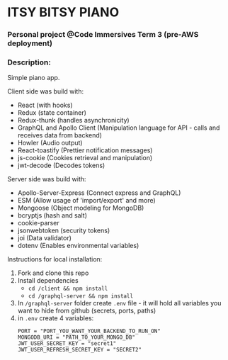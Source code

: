 # ITSY BITSY PIANO

### Personal project @Code Immersives Term 3 (pre-AWS deployment)

### Description:
Simple piano app.

Client side was build with: 
   * React (with hooks)
   * Redux (state container)
   * Redux-thunk (handles asynchronicity)
   * GraphQL and Apollo Client (Manipulation language for API - calls and receives data from backend)
   * Howler (Audio output)
   * React-toastify (Prettier notification messages)
   * js-cookie (Cookies retrieval and manipulation)
   * jwt-decode (Decodes tokens)

Server side was build with:
   * Apollo-Server-Express (Connect express and GraphQL)
   * ESM (Allow usage of 'import/export' and more)
   * Mongoose (Object modeling for MongoDB)
   * bcryptjs (hash and salt)
   * cookie-parser
   * jsonwebtoken (security tokens)
   * joi (Data validator)
   * dotenv (Enables environmental variables)

Instructions for local installation:
   1. Fork and clone this repo
   2. Install dependencies
      * `cd /client && npm install` 
      * `cd /graphql-server && npm install` 
   3. In `/graphql-server` folder create `.env` file - it will hold all variables you want to hide from github (secrets, ports, paths)
   4. in `.env` create 4 variables: 
      ```
      PORT = "PORT_YOU_WANT_YOUR_BACKEND_TO_RUN_ON"
      MONGODB_URI = "PATH_TO_YOUR_MONGO_DB"
      JWT_USER_SECRET_KEY = "secret1"
      JWT_USER_REFRESH_SECRET_KEY = "SECRET2"